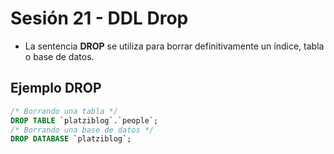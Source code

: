 # Sesión 21 - DDL Drop

* La sentencia **DROP** se utiliza para borrar definitivamente un índice, tabla o base de datos.

## Ejemplo DROP

```sql
/* Borrando una tabla */
DROP TABLE `platziblog`.`people`;
/* Borrando una base de datos */
DROP DATABASE `platziblog`;
```
